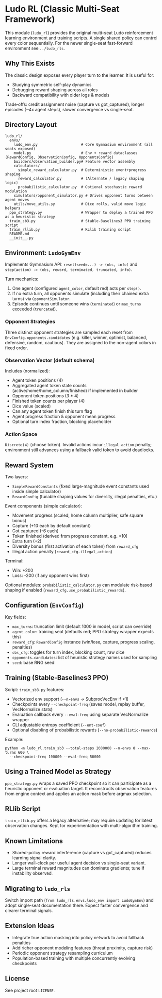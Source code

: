 # Ludo RL (Classic Multi-Seat Framework)

This module (`ludo_rl`) provides the original multi-seat Ludo reinforcement learning environment and training scripts. A single shared policy can control every color sequentially. For the newer single-seat fast-forward environment see `../ludo_rls`.

## Why This Exists
The classic design exposes every player turn to the learner. It is useful for:
* Studying symmetric self-play dynamics
* Debugging reward shaping across all roles
* Backward compatibility with older logs & models

Trade‑offs: credit assignment noise (capture vs got_captured), longer episodes (~4x agent steps), slower convergence vs single-seat.

## Directory Layout
```
ludo_rl/
  envs/
    ludo_env.py                    # Core Gymnasium environment (all seats exposed)
    model.py                       # Env + reward dataclasses (RewardConfig, ObservationConfig, OpponentsConfig)
    builders/observation_builder.py# Feature vector assembly
    calculators/
      simple_reward_calculator.py  # Deterministic event+progress shaping
      reward_calculator.py         # (Alternate / legacy shaping logic)
      probabilistic_calculator.py  # Optional stochastic reward modulation
    simulators/opponent_simulator.py # Drives opponent turns between agent moves
    utils/move_utils.py            # Dice rolls, valid move logic helpers
  ppo_strategy.py                  # Wrapper to deploy a trained PPO as a heuristic strategy
  train_sb3.py                     # Stable-Baselines3 PPO training script
  train_rllib.py                   # RLlib training script
  README.md
  __init__.py
```

## Environment: `LudoGymEnv`
Implements Gymnasium API: `reset(seed=...) -> (obs, info)` and `step(action) -> (obs, reward, terminated, truncated, info)`.

Turn mechanics:
1. One agent (configured `agent_color`, default red) acts per `step()`.
2. If no extra turn, all opponents simulate (including their chained extra turns) via `OpponentSimulator`.
3. Episode continues until someone wins (`terminated`) or `max_turns` exceeded (`truncated`).

### Opponent Strategies
Three distinct opponent strategies are sampled each reset from `EnvConfig.opponents.candidates` (e.g. killer, winner, optimist, balanced, defensive, random, cautious). They are assigned to the non-agent colors in fixed order.

### Observation Vector (default schema)
Includes (normalized):
* Agent token positions (4)
* Aggregated agent token state counts (active/home/home_column/finished) if implemented in builder
* Opponent token positions (3 * 4)
* Finished token counts per player (4)
* Dice value (scaled)
* Can any agent token finish this turn flag
* Agent progress fraction & opponent mean progress
* Optional turn index fraction, blocking placeholder

### Action Space
`Discrete(4)` (choose token). Invalid actions incur `illegal_action` penalty; environment still advances using a fallback valid token to avoid deadlocks.

## Reward System
Two layers:
* `SimpleRewardConstants` (fixed large-magnitude event constants used inside simple calculator)
* `RewardConfig` (tunable shaping values for diversity, illegal penalties, etc.)

Event components (simple calculator):
* Movement progress (scaled, home column multiplier, safe square bonus)
* Capture (+10 each by default constant)
* Got captured (-6 each)
* Token finished (derived from progress constant, e.g. *10)
* Extra turn (+2)
* Diversity bonus (first activation of each token) from `reward_cfg`
* Illegal action penalty (`reward_cfg.illegal_action`)

Terminal:
* Win: +200
* Loss: -200 (if any opponent wins first)

Optional modules: `probabilistic_calculator.py` can modulate risk-based shaping if enabled (`reward_cfg.use_probabilistic_rewards`).

## Configuration (`EnvConfig`)
Key fields:
* `max_turns`: truncation limit (default 1000 in model, script can override)
* `agent_color`: training seat (defaults red; PPO strategy wrapper expects this)
* `reward_cfg`: `RewardConfig` instance (win/lose, capture, progress scaling, penalties)
* `obs_cfg`: toggles for turn index, blocking count, raw dice
* `opponents.candidates`: list of heuristic strategy names used for sampling
* `seed`: base RNG seed

## Training (Stable-Baselines3 PPO)
Script: `train_sb3.py` features:
* Vectorized env support (`--n-envs` -> SubprocVecEnv if >1)
* Checkpoints every `--checkpoint-freq` (saves model, replay buffer, VecNormalize stats)
* Evaluation callback every `--eval-freq` using separate VecNormalize wrapper
* CLI adjustable entropy coefficient (`--ent-coef`)
* Optional disabling of probabilistic rewards (`--no-probabilistic-rewards`)

Example:
```
python -m ludo_rl.train_sb3 --total-steps 2000000 --n-envs 8 --max-turns 600 \
  --checkpoint-freq 100000 --eval-freq 50000
```

## Using a Trained Model as Strategy
`ppo_strategy.py` wraps a saved PPO checkpoint so it can participate as a heuristic opponent or evaluation target. It reconstructs observation features from engine context and applies an action mask before argmax selection.

## RLlib Script
`train_rllib.py` offers a legacy alternative; may require updating for latest observation changes. Kept for experimentation with multi-algorithm training.

## Known Limitations
* Shared-policy reward interference (capture vs got_captured) reduces learning signal clarity.
* Longer wall-clock per useful agent decision vs single-seat variant.
* Large terminal reward magnitudes can dominate gradients; tune if instability observed.

## Migrating to `ludo_rls`
Switch import path (`from ludo_rls.envs.ludo_env import LudoGymEnv`) and adopt single-seat documentation there. Expect faster convergence and clearer terminal signals.

## Extension Ideas
* Integrate true action masking into policy network to avoid fallback penalties
* Add richer opponent modeling features (threat proximity, capture risk)
* Periodic opponent strategy resampling curriculum
* Population-based training with multiple concurrently evolving checkpoints

## License
See project root `LICENSE`.
